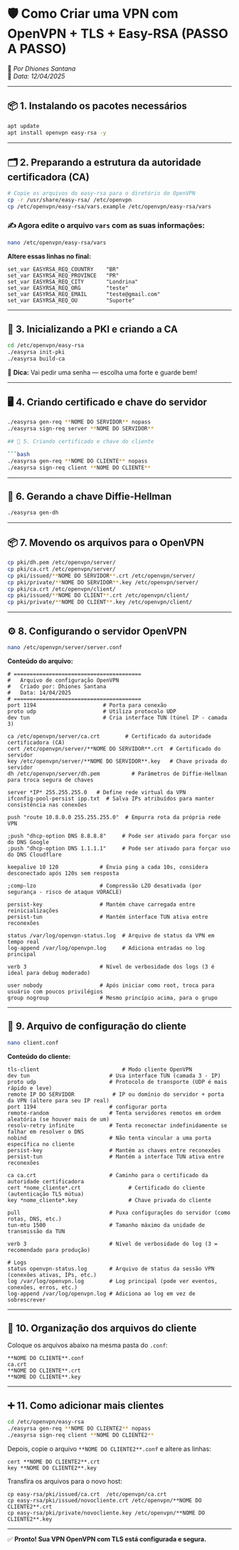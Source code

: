 # 🛡️ Como Criar uma VPN com OpenVPN + TLS + Easy-RSA (PASSO A PASSO)

🎥 _Por Dhiones Santana_  
📆 _Data: 12/04/2025_

---

## 📦 1. Instalando os pacotes necessários

```bash
apt update
apt install openvpn easy-rsa -y
```

---

## 🗂️ 2. Preparando a estrutura da autoridade certificadora (CA)

```bash
# Copie os arquivos do easy-rsa para o diretório do OpenVPN
cp -r /usr/share/easy-rsa/ /etc/openvpn
cp /etc/openvpn/easy-rsa/vars.example /etc/openvpn/easy-rsa/vars
```

### ✍️ Agora edite o arquivo `vars` com as suas informações:

```bash
nano /etc/openvpn/easy-rsa/vars
```

**Altere essas linhas no final:**

```
set_var EASYRSA_REQ_COUNTRY    "BR"
set_var EASYRSA_REQ_PROVINCE   "PR"
set_var EASYRSA_REQ_CITY       "Londrina"
set_var EASYRSA_REQ_ORG        "teste"
set_var EASYRSA_REQ_EMAIL      "teste@gmail.com"
set_var EASYRSA_REQ_OU         "Suporte"
```

---

## 🔐 3. Inicializando a PKI e criando a CA

```bash
cd /etc/openvpn/easy-rsa
./easyrsa init-pki
./easyrsa build-ca
```

📝 **Dica:** Vai pedir uma senha — escolha uma forte e guarde bem!

---

## 🖥️ 4. Criando certificado e chave do servidor

```bash
./easyrsa gen-req **NOME DO SERVIDOR** nopass
./easyrsa sign-req server **NOME DO SERVIDOR** 

## 👤 5. Criando certificado e chave do cliente

```bash
./easyrsa gen-req **NOME DO CLIENTE** nopass
./easyrsa sign-req client **NOME DO CLIENTE**
```
---

## 📁 6. Gerando a chave Diffie-Hellman

```bash
./easyrsa gen-dh
```

---

## 📦 7. Movendo os arquivos para o OpenVPN

```bash
cp pki/dh.pem /etc/openvpn/server/
cp pki/ca.crt /etc/openvpn/server/
cp pki/issued/**NOME DO SERVIDOR**.crt /etc/openvpn/server/
cp pki/private/**NOME DO SERVIDOR**.key /etc/openvpn/server/
cp pki/ca.crt /etc/openvpn/client/
cp pki/issued/**NOME DO CLIENT**.crt /etc/openvpn/client/
cp pki/private/**NOME DO CLIENT**.key /etc/openvpn/client/

```

---

## ⚙️ 8. Configurando o servidor OpenVPN

```bash
nano /etc/openvpn/server/server.conf
```

**Conteúdo do arquivo:**

```
# ========================================
#   Arquivo de configuração OpenVPN
#   Criado por: Dhiones Santana
#   Data: 14/04/2025
# ========================================
port 1194                     # Porta para conexão
proto udp                     # Utiliza protocolo UDP
dev tun                       # Cria interface TUN (túnel IP - camada 3)

ca /etc/openvpn/server/ca.crt        # Certificado da autoridade certificadora (CA)
cert /etc/openvpn/server/**NOME DO SERVIDOR**.crt  # Certificado do servidor
key /etc/openvpn/server/**NOME DO SERVIDOR**.key   # Chave privada do servidor
dh /etc/openvpn/server/dh.pem          # Parâmetros de Diffie-Hellman para troca segura de chaves

server *IP* 255.255.255.0   # Define rede virtual da VPN
ifconfig-pool-persist ipp.txt  # Salva IPs atribuídos para manter consistência nas conexões

push "route 10.8.0.0 255.255.255.0"  # Empurra rota da própria rede VPN

;push "dhcp-option DNS 8.8.8.8"     # Pode ser ativado para forçar uso do DNS Google
;push "dhcp-option DNS 1.1.1.1"     # Pode ser ativado para forçar uso do DNS Cloudflare

keepalive 10 120             # Envia ping a cada 10s, considera desconectado após 120s sem resposta

;comp-lzo                    # Compressão LZO desativada (por segurança - risco de ataque VORACLE)

persist-key                  # Mantém chave carregada entre reinicializações
persist-tun                  # Mantém interface TUN ativa entre reconexões

status /var/log/openvpn-status.log  # Arquivo de status da VPN em tempo real
log-append /var/log/openvpn.log     # Adiciona entradas no log principal

verb 3                       # Nível de verbosidade dos logs (3 é ideal para debug moderado)

user nobody                  # Após iniciar como root, troca para usuário com poucos privilégios
group nogroup                # Mesmo princípio acima, para o grupo

```

---

## 🧳 9. Arquivo de configuração do cliente

```bash
nano client.conf
```

**Conteúdo do cliente:**

```
tls-client                          # Modo cliente OpenVPN
dev tun                         # Usa interface TUN (camada 3 - IP)
proto udp                       # Protocolo de transporte (UDP é mais rápido e leve)
remote IP DO SERVIDOR            # IP ou domínio do servidor + porta da VPN (altere para seu IP real)
port 1194                       # configurar porta
remote-random                   # Tenta servidores remotos em ordem aleatória (se houver mais de um)
resolv-retry infinite           # Tenta reconectar indefinidamente se falhar em resolver o DNS
nobind                          # Não tenta vincular a uma porta específica no cliente
persist-key                     # Mantém as chaves entre reconexões
persist-tun                     # Mantém a interface TUN ativa entre reconexões

ca ca.crt                       # Caminho para o certificado da autoridade certificadora
cert *nome_cliente*.crt               # Certificado do cliente (autenticação TLS mútua)
key *nome_cliente*.key                # Chave privada do cliente

pull                            # Puxa configurações do servidor (como rotas, DNS, etc.)
tun-mtu 1500                    # Tamanho máximo da unidade de transmissão da TUN

verb 3                          # Nível de verbosidade do log (3 = recomendado para produção)

# Logs
status openvpn-status.log       # Arquivo de status da sessão VPN (conexões ativas, IPs, etc.)
log /var/log/openvpn.log        # Log principal (pode ver eventos, conexões, erros, etc.)
log-append /var/log/openvpn.log # Adiciona ao log em vez de sobrescrever

```

---

## 📁 10. Organização dos arquivos do cliente

Coloque os arquivos abaixo na mesma pasta do `.conf`:

```
**NOME DO CLIENTE**.conf
ca.crt
**NOME DO CLIENTE**.crt
**NOME DO CLIENTE**.key
```

---

## ➕ 11. Como adicionar mais clientes

```bash
cd /etc/openvpn/easy-rsa
./easyrsa gen-req **NOME DO CLIENTE2** nopass
./easyrsa sign-req client **NOME DO CLIENTE2**
```

Depois, copie o arquivo `**NOME DO CLIENTE2**.conf` e altere as linhas:

```
cert **NOME DO CLIENTE2**.crt
key **NOME DO CLIENTE2**.key
```

Transfira os arquivos para o novo host:

```
cp easy-rsa/pki/issued/ca.crt  /etc/openvpn/ca.crt
cp easy-rsa/pki/issued/novocliente.crt /etc/openvpn/**NOME DO CLIENTE2**.crt
cp easy-rsa/pki/private/novocliente.key /etc/openvpn/**NOME DO CLIENTE2**.key
```

---

✅ **Pronto! Sua VPN OpenVPN com TLS está configurada e segura.**
